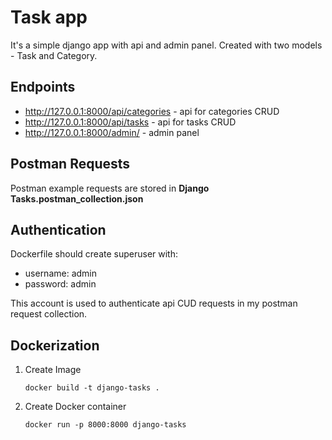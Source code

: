 # Task app
It's a simple django app with api and admin panel. Created with two models - Task and Category.

## Endpoints

- http://127.0.0.1:8000/api/categories - api for categories CRUD
- http://127.0.0.1:8000/api/tasks - api for tasks CRUD
- http://127.0.0.1:8000/admin/ - admin panel
## Postman Requests
Postman example requests are stored in **Django Tasks.postman_collection.json**

## Authentication
Dockerfile should create superuser with:
- username: admin
- password: admin

This account is used to authenticate api CUD requests in my postman request collection.

## Dockerization
1. Create Image
     ```shell
     docker build -t django-tasks .
     ```
2. Create Docker container
   ```shell
   docker run -p 8000:8000 django-tasks
     ```